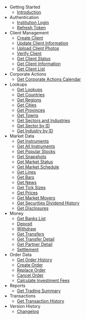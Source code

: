 - Getting Started
    - [Introduction](README.md)
- Authentication
    - [Institution Login](auth/institution-login.md)
    - [Refresh Token](auth/refresh-token.md)
- Client Management
    - [Create Client](client/create-client.md)
    - [Update Client Information](client/update-client.md)
    - [Upload Client Photos](client/upload-photos.md)
    - [Verify Client](client/verify-client.md)
    - [Get Client Status](client/get-client-status.md)
    - [Get Client Information](client/get-client-info.md)
    - [Get Client List](client/get-client-list.md)
- Corporate Actions
    - [Get Corporate Actions Calendar](corporate-actions/get-calendar.md)
- Lookups
    - [Get Lookups](lookups/get-lookups.md)
    - [Get Countries](lookups/get-countries.md)
    - [Get Regions](lookups/get-regions.md)
    - [Get Cities](lookups/get-cities.md)
    - [Get Provinces](lookups/get-provinces.md)
    - [Get Towns](lookups/get-towns.md)
    - [Get Sectors and Industries](lookups/get-sectors-industries.md)
    - [Get Sector by ID](lookups/get-sector-by-id.md)
    - [Get Industry by ID](lookups/get-industry-by-id.md)
- Market Data
    - [Get Instruments](market-data/get-instruments.md)
    - [Get All Instruments](market-data/get-all-instruments.md)
    - [Get Popular Stocks](market-data/get-popular-stocks.md)
    - [Get Snapshots](market-data/get-snapshots.md)
    - [Get Market Status](market-data/get-market-status.md)
    - [Get Market Schedule](market-data/get-market-schedule.md)
    - [Get Lines](market-data/get-lines.md)
    - [Get Bars](market-data/get-bars.md)
    - [Get News](market-data/get-news.md)
    - [Get Tick Sizes](market-data/get-tick-sizes.md)
    - [Get Prices](market-data/get-prices.md)
    - [Get Market Movers](market-data/get-market-movers.md)
    - [Get Securities Dividend History](market-data/get-securities-dividend-history.md)
    - [Get Disclosures](market-data/get-disclosures.md)
- Money
    - [Get Banks List](money/get-banks-list.md)
    - [Deposit](money/deposit.md)
    - [Withdraw](money/withdraw.md)
    - [Get Transfers](money/get-transfers.md)
    - [Get Transfer Detail](money/get-transfer-detail.md)
    - [Get Partner Detail](money/get-partner-detail.md)
    - [Settlement](money/settlement.md)
- Order Data
    - [Get Order History](order-data/get-order-history.md)
    - [Create Order](order-data/create-order.md)
    - [Replace Order](order-data/replace-order.md)
    - [Cancel Order](order-data/cancel-order.md)
    - [Calculate Investment Fees](order-data/calculate-investment-fees.md)
- Reports
    - [Get Trading Summary](reports/get-trading-summary.md)
- Transactions
    - [Get Transaction History](transactions/get-transaction-history.md)
- Version History
    - [Changelog](changelog.md)